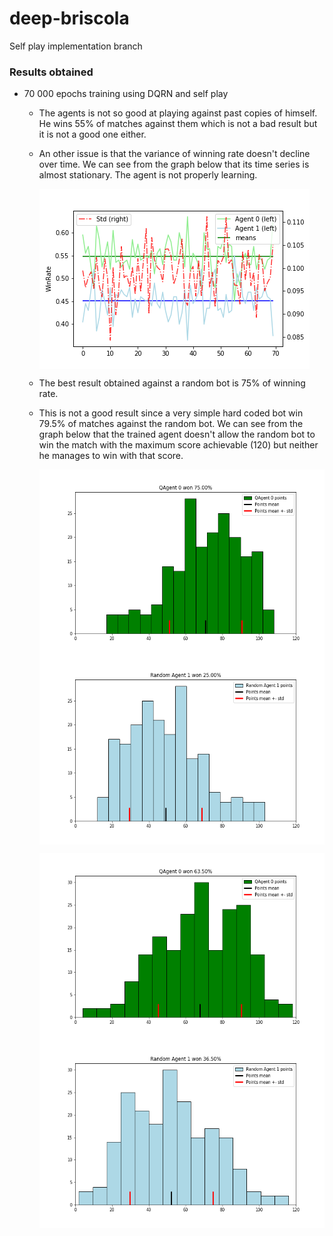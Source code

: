 # deep-briscola

Self play implementation branch



### Results obtained

* 70 000 epochs training using DQRN and self play

	* The agents is not so good at playing against past copies of himself. He wins 55% of matches against them which is not a bad result but it is not a good one either.
	* An other issue is that the variance of winning rate doesn't decline over time. We can see from the graph below that its time series is almost stationary. The agent is not properly learning.

		<img src="Training 70000 epochs/Graphics/last.png" align="middle" />

	* The best result obtained against a random bot is 75% of winning rate. 
	* This is not a good result since a very simple hard coded bot win 79.5% of matches against the random bot. We can see from the graph below that the trained agent doesn't allow the random bot to win the match with the maximum score achievable (120) but neither he manages to win with that score.


		<p float="left">
			<img src="Training 70000 epochs/Graphics/againstRandom_58000_QAgent.png" align="center" width=500 height = 300 />
			<img src="Training 70000 epochs/Graphics/againstRandom_58000_Random Agent.png" align="center" width=500 height = 300/>
		</p>
		<p float="left">
			<img src="Training 70000 epochs/Graphics/againstRandom_4000_QAgent.png" align="center" width=500 height = 300 />
			<img src="Training 70000 epochs/Graphics/againstRandom_4000_Random Agent.png" align="center" width=500 height = 300/>
		</p>






